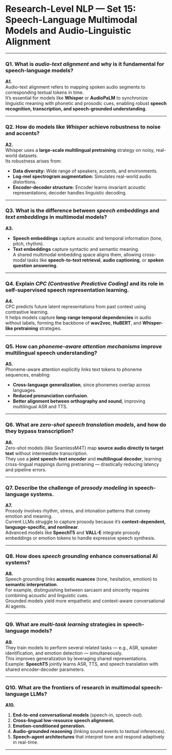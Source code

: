 # Research-Level NLP — Set 15: Speech-Language Multimodal Models and Audio-Linguistic Alignment

---

### **Q1.** What is *audio-text alignment* and why is it fundamental for speech-language models?

**A1.**  
Audio-text alignment refers to mapping spoken audio segments to corresponding textual tokens in time.  
It’s essential for models like **Whisper** or **AudioPaLM** to synchronize linguistic meaning with phonetic and prosodic cues, enabling robust **speech recognition, transcription, and speech-grounded understanding**.

---

### **Q2.** How do models like *Whisper* achieve robustness to noise and accents?

**A2.**  
Whisper uses a **large-scale multilingual pretraining** strategy on noisy, real-world datasets.  
Its robustness arises from:  
- **Data diversity:** Wide range of speakers, accents, and environments.  
- **Log-mel spectrogram augmentation:** Simulates real-world audio distortions.  
- **Encoder-decoder structure:** Encoder learns invariant acoustic representations; decoder handles linguistic decoding.

---

### **Q3.** What is the difference between *speech embeddings* and *text embeddings* in multimodal models?

**A3.**  
- **Speech embeddings** capture acoustic and temporal information (tone, pitch, rhythm).  
- **Text embeddings** capture syntactic and semantic meaning.  
A shared multimodal embedding space aligns them, allowing cross-modal tasks like **speech-to-text retrieval**, **audio captioning**, or **spoken question answering**.

---

### **Q4.** Explain *CPC (Contrastive Predictive Coding)* and its role in self-supervised speech representation learning.

**A4.**  
CPC predicts future latent representations from past context using contrastive learning.  
It helps models capture **long-range temporal dependencies** in audio without labels, forming the backbone of **wav2vec**, **HuBERT**, and **Whisper-like pretraining** strategies.

---

### **Q5.** How can *phoneme-aware attention mechanisms* improve multilingual speech understanding?

**A5.**  
Phoneme-aware attention explicitly links text tokens to phoneme sequences, enabling:  
- **Cross-language generalization**, since phonemes overlap across languages.  
- **Reduced pronunciation confusion**.  
- **Better alignment between orthography and sound**, improving multilingual ASR and TTS.

---

### **Q6.** What are *zero-shot speech translation models*, and how do they bypass transcription?

**A6.**  
Zero-shot models (like SeamlessM4T) map **source audio directly to target text** without intermediate transcription.  
They use a **joint speech-text encoder** and **multilingual decoder**, learning cross-lingual mappings during pretraining — drastically reducing latency and pipeline errors.

---

### **Q7.** Describe the challenge of *prosody modeling* in speech-language systems.

**A7.**  
Prosody involves rhythm, stress, and intonation patterns that convey emotion and meaning.  
Current LLMs struggle to capture prosody because it’s **context-dependent, language-specific, and nonlinear**.  
Advanced models like **SpeechT5** and **VALL-E** integrate prosody embeddings or emotion tokens to handle expressive speech synthesis.

---

### **Q8.** How does *speech grounding* enhance conversational AI systems?

**A8.**  
Speech grounding links **acoustic nuances** (tone, hesitation, emotion) to **semantic interpretation**.  
For example, distinguishing between sarcasm and sincerity requires combining acoustic and linguistic cues.  
Grounded models yield more empathetic and context-aware conversational AI agents.

---

### **Q9.** What are *multi-task learning* strategies in speech-language models?

**A9.**  
They train models to perform several related tasks — e.g., ASR, speaker identification, and emotion detection — simultaneously.  
This improves generalization by leveraging shared representations.  
Example: **SpeechT5** jointly learns ASR, TTS, and speech translation with shared encoder-decoder parameters.

---

### **Q10.** What are the frontiers of research in multimodal speech-language LLMs?

**A10.**  
1. **End-to-end conversational models** (speech-in, speech-out).  
2. **Cross-lingual low-resource speech alignment.**  
3. **Emotion-conditioned generation.**  
4. **Audio-grounded reasoning** (linking sound events to textual inferences).  
5. **Speech-agent architectures** that interpret tone and respond adaptively in real-time.

---
